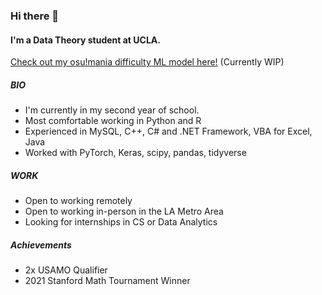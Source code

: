 ### Hi there 👋

#### I'm a Data Theory student at UCLA.

[Check out my osu!mania difficulty ML model here!](https://github.com/benl82/darkosu/blob/master/torch%20time.ipynb) (Currently WIP)

##### BIO
- I'm currently in my second year of school.
- Most comfortable working in Python and R
- Experienced in MySQL, C++, C# and .NET Framework, VBA for Excel, Java
- Worked with PyTorch, Keras, scipy, pandas, tidyverse
##### WORK
- Open to working remotely
- Open to working in-person in the LA Metro Area
- Looking for internships in CS or Data Analytics
##### Achievements
- 2x USAMO Qualifier
- 2021 Stanford Math Tournament Winner

<!--
**benl82/benl82** is a ✨ _special_ ✨ repository because its `README.md` (this file) appears on your GitHub profile.

Here are some ideas to get you started:

- 🔭 I’m currently working on ...
- 🌱 I’m currently learning ...
- 👯 I’m looking to collaborate on ...
- 🤔 I’m looking for help with ...
- 💬 Ask me about ...
- 📫 How to reach me: ...
- 😄 Pronouns: ...
- ⚡ Fun fact: ...
-->
